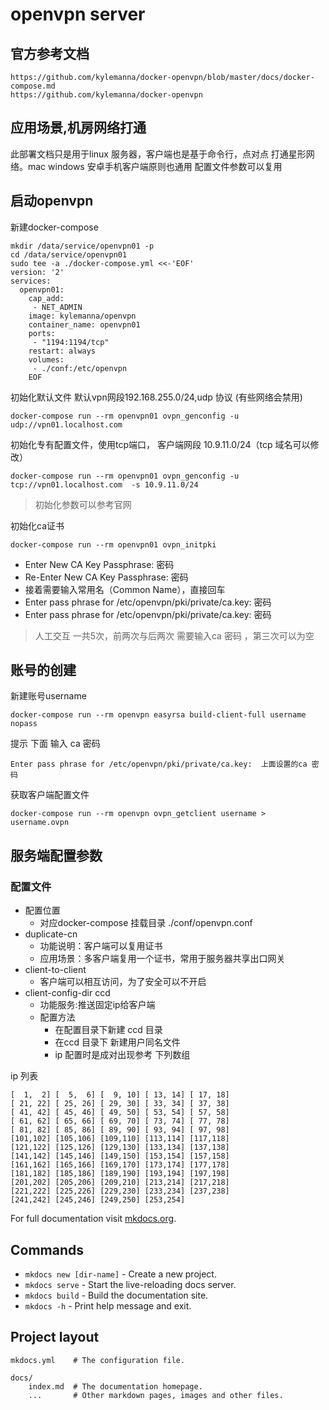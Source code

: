 # openvpn server
## 官方参考文档
    https://github.com/kylemanna/docker-openvpn/blob/master/docs/docker-compose.md
    https://github.com/kylemanna/docker-openvpn
## 应用场景,机房网络打通
此部署文档只是用于linux 服务器，客户端也是基于命令行，点对点 打通星形网络。mac windows 安卓手机客户端原则也通用
配置文件参数可以复用

## 启动openvpn 

新建docker-compose

    mkdir /data/service/openvpn01 -p
    cd /data/service/openvpn01 
    sudo tee -a ./docker-compose.yml <<-'EOF'
    version: '2'
    services:
      openvpn01:
        cap_add:
         - NET_ADMIN
        image: kylemanna/openvpn
        container_name: openvpn01
        ports:
         - "1194:1194/tcp"
        restart: always
        volumes:
         - ./conf:/etc/openvpn
        EOF

初始化默认文件 默认vpn网段192.168.255.0/24,udp 协议 (有些网络会禁用)

    docker-compose run --rm openvpn01 ovpn_genconfig -u  udp://vpn01.localhost.com 
    
初始化专有配置文件，使用tcp端口， 客户端网段 10.9.11.0/24（tcp 域名可以修改）

    docker-compose run --rm openvpn01 ovpn_genconfig -u  tcp://vpn01.localhost.com  -s 10.9.11.0/24

>  初始化参数可以参考官网

初始化ca证书  

    docker-compose run --rm openvpn01 ovpn_initpki 
    
* Enter New CA Key Passphrase:       密码
* Re-Enter New CA Key Passphrase: 密码
* 接着需要输入常用名（Common Name），直接回车
* Enter pass phrase for /etc/openvpn/pki/private/ca.key: 密码
* Enter pass phrase for /etc/openvpn/pki/private/ca.key: 密码

> 人工交互 一共5次，前两次与后两次 需要输入ca 密码 ，第三次可以为空

## 账号的创建

新建账号username

    docker-compose run --rm openvpn easyrsa build-client-full username nopass

提示 下面 输入 ca 密码

    Enter pass phrase for /etc/openvpn/pki/private/ca.key:  上面设置的ca 密码

获取客户端配置文件 
   
    docker-compose run --rm openvpn ovpn_getclient username > username.ovpn

## 服务端配置参数
###  配置文件 
* 配置位置
    *  对应docker-compose 挂载目录  ./conf/openvpn.conf 
*  duplicate-cn 
    *  功能说明：客户端可以复用证书
    *  应用场景：多客户端复用一个证书，常用于服务器共享出口网关
*  client-to-client 
    * 客户端可以相互访问，为了安全可以不开启  
*  client-config-dir ccd 
    * 功能服务:推送固定ip给客户端
    * 配置方法
        * 在配置目录下新建 ccd 目录
        * 在ccd 目录下 新建用户同名文件
        * ip 配置时是成对出现参考 下列数组
        
ip 列表
        
    [  1,  2] [  5,  6] [  9, 10] [ 13, 14] [ 17, 18]
    [ 21, 22] [ 25, 26] [ 29, 30] [ 33, 34] [ 37, 38]
    [ 41, 42] [ 45, 46] [ 49, 50] [ 53, 54] [ 57, 58]
    [ 61, 62] [ 65, 66] [ 69, 70] [ 73, 74] [ 77, 78]
    [ 81, 82] [ 85, 86] [ 89, 90] [ 93, 94] [ 97, 98]
    [101,102] [105,106] [109,110] [113,114] [117,118]
    [121,122] [125,126] [129,130] [133,134] [137,138]
    [141,142] [145,146] [149,150] [153,154] [157,158]
    [161,162] [165,166] [169,170] [173,174] [177,178]
    [181,182] [185,186] [189,190] [193,194] [197,198]
    [201,202] [205,206] [209,210] [213,214] [217,218]
    [221,222] [225,226] [229,230] [233,234] [237,238]
    [241,242] [245,246] [249,250] [253,254]

For full documentation visit [mkdocs.org](https://www.mkdocs.org).

## Commands

* `mkdocs new [dir-name]` - Create a new project.
* `mkdocs serve` - Start the live-reloading docs server.
* `mkdocs build` - Build the documentation site.
* `mkdocs -h` - Print help message and exit.

## Project layout



    mkdocs.yml    # The configuration file.
    
    docs/
        index.md  # The documentation homepage.
        ...       # Other markdown pages, images and other files.


